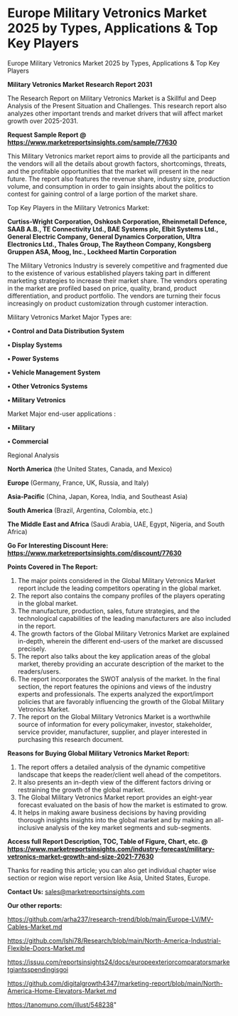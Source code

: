 # Europe Military Vetronics Market 2025 by Types, Applications & Top Key Players
Europe Military Vetronics Market 2025 by Types, Applications & Top Key Players

<strong>Military Vetronics Market Research Report 2031</strong>

The Research Report on Military Vetronics Market is a Skillful and Deep Analysis of the Present Situation and Challenges. This research report also analyzes other important trends and market drivers that will affect market growth over 2025-2031.

<strong>Request Sample Report @ <a href=https://www.marketreportsinsights.com/sample/77630>https://www.marketreportsinsights.com/sample/77630</a></strong>

This Military Vetronics market report aims to provide all the participants and the vendors will all the details about growth factors, shortcomings, threats, and the profitable opportunities that the market will present in the near future. The report also features the revenue share, industry size, production volume, and consumption in order to gain insights about the politics to contest for gaining control of a large portion of the market share.

Top Key Players in the Military Vetronics Market:

<strong>Curtiss-Wright Corporation, Oshkosh Corporation, Rheinmetall Defence, SAAB A.B., TE Connectivity Ltd., BAE Systems plc, Elbit Systems Ltd., General Electric Company, General Dynamics Corporation, Ultra Electronics Ltd., Thales Group, The Raytheon Company, Kongsberg Gruppen ASA, Moog, Inc., Lockheed Martin Corporation</strong>

The Military Vetronics Industry is severely competitive and fragmented due to the existence of various established players taking part in different marketing strategies to increase their market share. The vendors operating in the market are profiled based on price, quality, brand, product differentiation, and product portfolio. The vendors are turning their focus increasingly on product customization through customer interaction.

Military Vetronics Market Major Types are:

<strong>• Control and Data Distribution System

• Display Systems

• Power Systems

• Vehicle Management System

• Other Vetronics Systems

• Military Vetronics</strong>

Market Major end-user applications :

<strong>• Military

• Commercial</strong>

Regional Analysis

</u><strong><b>North America</b></strong> (the United States, Canada, and Mexico)

<strong><b>Europe </b></strong>(Germany, France, UK, Russia, and Italy)

<strong><b>Asia-Pacific</b></strong> (China, Japan, Korea, India, and Southeast Asia)

<strong><b>South America</b></strong> (Brazil, Argentina, Colombia, etc.)

<strong><b>The Middle East and Africa</b></strong> (Saudi Arabia, UAE, Egypt, Nigeria, and South Africa)

<strong>Go For Interesting Discount Here: <a href=https://www.marketreportsinsights.com/discount/77630>https://www.marketreportsinsights.com/discount/77630</a></strong>

<strong>Points Covered in The Report:</strong>
<ol>
  <li>The major points considered in the Global Military Vetronics Market report include the leading competitors operating in the global market.</li>
  <li>The report also contains the company profiles of the players operating in the global market.</li>
  <li>The manufacture, production, sales, future strategies, and the technological capabilities of the leading manufacturers are also included in the report.</li>
  <li>The growth factors of the Global Military Vetronics Market are explained in-depth, wherein the different end-users of the market are discussed precisely.</li>
  <li>The report also talks about the key application areas of the global market, thereby providing an accurate description of the market to the readers/users.</li>
  <li>The report incorporates the SWOT analysis of the market. In the final section, the report features the opinions and views of the industry experts and professionals. The experts analyzed the export/import policies that are favorably influencing the growth of the Global Military Vetronics Market.</li>
  <li>The report on the Global Military Vetronics Market is a worthwhile source of information for every policymaker, investor, stakeholder, service provider, manufacturer, supplier, and player interested in purchasing this research document.</li>
</ol>
<strong>Reasons for Buying Global Military Vetronics Market Report:</strong>

<ol>
  <li>The report offers a detailed analysis of the dynamic competitive landscape that keeps the reader/client well ahead of the competitors.</li>
  <li>It also presents an in-depth view of the different factors driving or restraining the growth of the global market.</li>
  <li>The Global Military Vetronics Market report provides an eight-year forecast evaluated on the basis of how the market is estimated to grow.</li>
  <li>It helps in making aware business decisions by having providing thorough insights insights into the global market and by making an all-inclusive analysis of the key market segments and sub-segments.</li>
</ol>
<strong>Access full Report Description, TOC, Table of Figure, Chart, etc. @ <a href=https://www.marketreportsinsights.com/industry-forecast/military-vetronics-market-growth-and-size-2021-77630>https://www.marketreportsinsights.com/industry-forecast/military-vetronics-market-growth-and-size-2021-77630</a></strong>


Thanks for reading this article; you can also get individual chapter wise section or region wise report version like Asia, United States, Europe.

<strong>Contact Us:</strong>
sales@marketreportsinsights.com

<strong>Our other reports:</strong>

<a href=https://github.com/arha237/research-trend/blob/main/Europe-LV/MV-Cables-Market.md>https://github.com/arha237/research-trend/blob/main/Europe-LV/MV-Cables-Market.md</a>

<a href=https://github.com/Ishi78/Research/blob/main/North-America-Industrial-Flexible-Doors-Market.md>https://github.com/Ishi78/Research/blob/main/North-America-Industrial-Flexible-Doors-Market.md</a>

<a href=https://issuu.com/reportsinsights24/docs/europeexteriorcomparatorsmarketgiantsspendingisgoi>https://issuu.com/reportsinsights24/docs/europeexteriorcomparatorsmarketgiantsspendingisgoi</a>

<a href=https://github.com/digitalgrowth4347/marketing-report/blob/main/North-America-Home-Elevators-Market.md>https://github.com/digitalgrowth4347/marketing-report/blob/main/North-America-Home-Elevators-Market.md</a>

<a href=https://tanomuno.com/illust/548238>https://tanomuno.com/illust/548238</a>"
